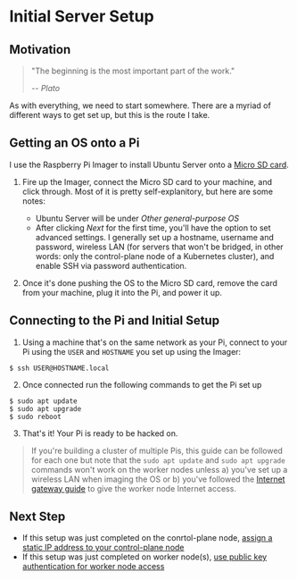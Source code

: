 # Initial Server Setup

## Motivation

> "The beginning is the most important part of the work."
>
> -- <cite>Plato</cite>

As with everything, we need to start somewhere. There are a myriad of different ways to get set up, but this is the route I take.

## Getting an OS onto a Pi

I use the Raspberry Pi Imager to install Ubuntu Server onto a [Micro SD card](https://www.amazon.com/s?k=micro+sd+card).

1. Fire up the Imager, connect the Micro SD card to your machine, and click through. Most of it is pretty self-explanitory, but here are some notes:

    - Ubuntu Server will be under *Other general-purpose OS*
    - After clicking *Next* for the first time, you'll have the option to set advanced settings. I generally set up a hostname, username and password, wireless LAN (for servers that won't be bridged, in other words: only the control-plane node of a Kubernetes cluster), and enable SSH via password authentication.
2. Once it's done pushing the OS to the Micro SD card, remove the card from your machine, plug it into the Pi, and power it up.

## Connecting to the Pi and Initial Setup

1. Using a machine that's on the same network as your Pi, connect to your Pi using the `USER` and `HOSTNAME` you set up using the Imager:
  ```
  $ ssh USER@HOSTNAME.local
  ```
2. Once connected run the following commands to get the Pi set up
  ```
  $ sudo apt update
  $ sudo apt upgrade
  $ sudo reboot
  ```
3. That's it! Your Pi is ready to be hacked on.

> If you're building a cluster of multiple Pis, this guide can be followed for each one but note that the `sudo apt update` and `sudo apt upgrade` commands won't work on the worker nodes unless a) you've set up a wireless LAN when imaging the OS or b) you've followed the [Internet gateway guide](./internet-gateway.md) to give the worker node Internet access.

## Next Step

- If this setup was just completed on the conrtol-plane node, [assign a static IP address to your control-plane node](./static-ip-address.md)
- If this setup was just completed on worker node(s), [use public key authentication for worker node access](./ssh-public-key-authentication.md)